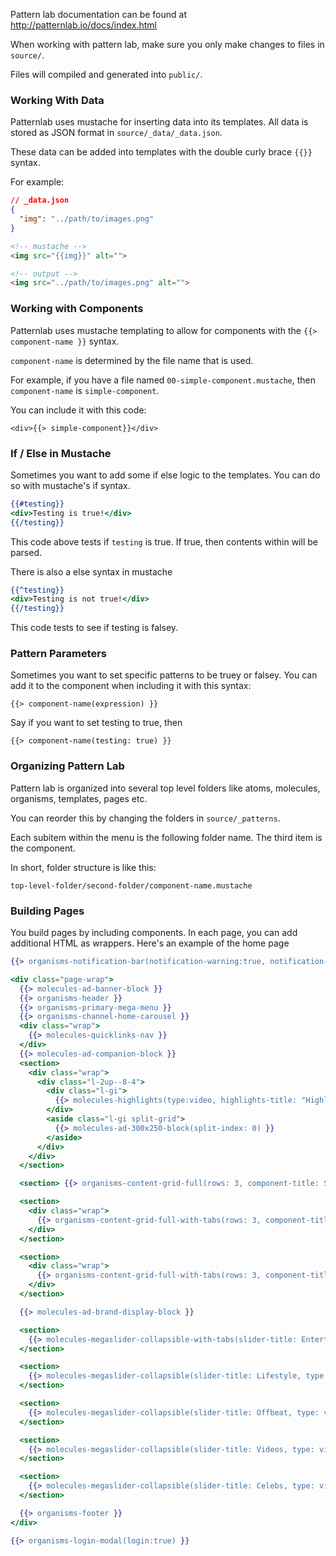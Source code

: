 Pattern lab documentation can be found at http://patternlab.io/docs/index.html

When working with pattern lab, make sure you only make changes to files in `source/`.

Files will compiled and generated into `public/`.

### Working With Data 

Patternlab uses mustache for inserting data into its templates. All data is stored as JSON format in `source/_data/_data.json`. 

These data can be added into templates with the double curly brace `{{}}` syntax. 

For example: 

~~~json
// _data.json
{
  "img": "../path/to/images.png"
}
~~~

~~~html
<!-- mustache -->
<img src="{{img}}" alt="">
~~~

~~~html
<!-- output -->
<img src="../path/to/images.png" alt="">
~~~

### Working with Components 

Patternlab uses mustache templating to allow for components with the `{{> component-name }}` syntax.

`component-name` is determined by the file name that is used. 

For example, if you have a file named `00-simple-component.mustache`, then `component-name` is `simple-component`. 

You can include it with this code: 

~~~
<div>{{> simple-component}}</div>
~~~

### If / Else in Mustache

Sometimes you want to add some if else logic to the templates. You can do so with mustache's if syntax.

~~~mustache
{{#testing}}
<div>Testing is true!</div>
{{/testing}}
~~~

This code above tests if `testing` is true. If true, then contents within will be parsed. 

There is also a else syntax in mustache 

~~~mustache
{{^testing}}
<div>Testing is not true!</div>
{{/testing}}
~~~

This code tests to see if testing is falsey. 

### Pattern Parameters

Sometimes you want to set specific patterns to be truey or falsey. You can add it to the component when including it with this syntax: 

~~~
{{> component-name(expression) }}
~~~

Say if you want to set testing to true, then 

~~~
{{> component-name(testing: true) }}
~~~

### Organizing Pattern Lab

Pattern lab is organized into several top level folders like atoms, molecules, organisms, templates, pages etc. 

You can reorder this by changing the folders in `source/_patterns`. 

Each subitem within the menu is the following folder name. The third item is the component. 

In short, folder structure is like this: 

~~~
top-level-folder/second-folder/component-name.mustache
~~~

### Building Pages

You build pages by including components. In each page, you can add additional HTML as wrappers. Here's an example of the home page

~~~mustache
{{> organisms-notification-bar(notification-warning:true, notification-system: true) }}

<div class="page-wrap">
  {{> molecules-ad-banner-block }}
  {{> organisms-header }}
  {{> organisms-primary-mega-menu }}
  {{> organisms-channel-home-carousel }}
  <div class="wrap">
    {{> molecules-quicklinks-nav }}
  </div>
  {{> molecules-ad-companion-block }}
  <section>
    <div class="wrap">
      <div class="l-2up--8-4">
        <div class="l-gi">
          {{> molecules-highlights(type:video, highlights-title: "Highlights") }}
        </div>
        <aside class="l-gi split-grid">
          {{> molecules-ad-300x250-block(split-index: 0) }}
        </aside>
      </div>
    </div>
  </section>

  <section> {{> organisms-content-grid-full(rows: 3, component-title: Sample Content Grid) }} </section>

  <section>
    <div class="wrap">
      {{> organisms-content-grid-full-with-tabs(rows: 3, component-title: Videos) }}
    </div>
  </section>

  <section>
    <div class="wrap">
      {{> organisms-content-grid-full-with-tabs(rows: 3, component-title: Stories You Love) }}
    </div>
  </section>

  {{> molecules-ad-brand-display-block }}

  <section>
    {{> molecules-megaslider-collapsible-with-tabs(slider-title: Entertainment with a super duper long title, type: video, class:entertainment) }}
  </section>

  <section>
    {{> molecules-megaslider-collapsible(slider-title: Lifestyle, type: video, class:lifestyle ) }}
  </section>

  <section>
    {{> molecules-megaslider-collapsible(slider-title: Offbeat, type: video, class:offbeat) }}
  </section>

  <section>
    {{> molecules-megaslider-collapsible(slider-title: Videos, type: video, class:primary) }}
  </section>

  <section>
    {{> molecules-megaslider-collapsible(slider-title: Celebs, type: video, class:primary) }}
  </section>

  {{> organisms-footer }}
</div>

{{> organisms-login-modal(login:true) }}
~~~